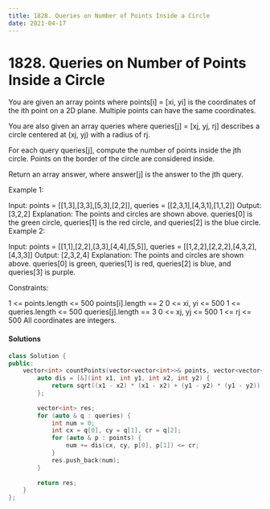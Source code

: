 ```yaml
---
title: 1828. Queries on Number of Points Inside a Circle
date: 2021-04-17
---
```


# 1828. Queries on Number of Points Inside a Circle

You are given an array points where points[i] = [xi, yi] is the coordinates of the ith point on a 2D plane. Multiple points can have the same coordinates.

You are also given an array queries where queries[j] = [xj, yj, rj] describes a circle centered at (xj, yj) with a radius of rj.

For each query queries[j], compute the number of points inside the jth circle. Points on the border of the circle are considered inside.

Return an array answer, where answer[j] is the answer to the jth query.

 

Example 1:


Input: points = [[1,3],[3,3],[5,3],[2,2]], queries = [[2,3,1],[4,3,1],[1,1,2]]
Output: [3,2,2]
Explanation: The points and circles are shown above.
queries[0] is the green circle, queries[1] is the red circle, and queries[2] is the blue circle.
Example 2:


Input: points = [[1,1],[2,2],[3,3],[4,4],[5,5]], queries = [[1,2,2],[2,2,2],[4,3,2],[4,3,3]]
Output: [2,3,2,4]
Explanation: The points and circles are shown above.
queries[0] is green, queries[1] is red, queries[2] is blue, and queries[3] is purple.
 

Constraints:

1 <= points.length <= 500
points[i].length == 2
0 <= x​​​​​​i, y​​​​​​i <= 500
1 <= queries.length <= 500
queries[j].length == 3
0 <= xj, yj <= 500
1 <= rj <= 500
All coordinates are integers.


#### Solutions

```c++
class Solution {
public:
    vector<int> countPoints(vector<vector<int>>& points, vector<vector<int>>& queries) {
        auto dis = [&](int x1, int y1, int x2, int y2) {
            return sqrt((x1 - x2) * (x1 - x2) + (y1 - y2) * (y1 - y2));
        };
        
        vector<int> res;
        for (auto & q : queries) {
            int num = 0;
            int cx = q[0], cy = q[1], cr = q[2];
            for (auto & p : points) {
                num += dis(cx, cy, p[0], p[1]) <= cr;
            }
            res.push_back(num);
        }
        
        return res;
    }
};
```